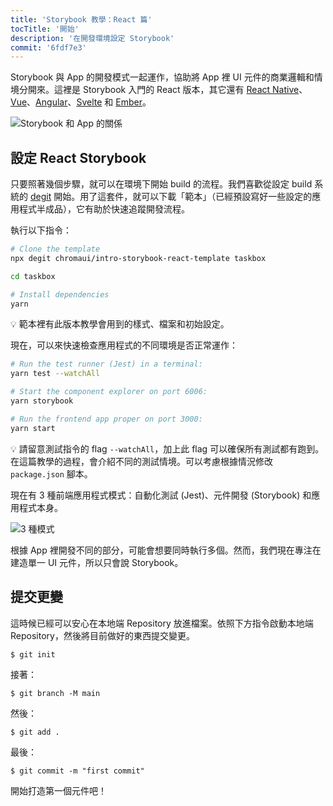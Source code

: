 ```yaml
---
title: 'Storybook 教學：React 篇'
tocTitle: '開始'
description: '在開發環境設定 Storybook'
commit: '6fdf7e3'
---
```


Storybook 與 App 的開發模式一起運作，協助將 App 裡 UI 元件的商業邏輯和情境分開來。這裡是 Storybook 入門的 React 版本，其它還有 [React Native](/intro-to-storybook/react-native/en/get-started)、[Vue](/intro-to-storybook/vue/en/get-started)、[Angular](/intro-to-storybook/angular/en/get-started)、[Svelte](/intro-to-storybook/svelte/en/get-started) 和 [Ember](/intro-to-storybook/ember/en/get-started)。

![Storybook 和 App 的關係](/intro-to-storybook/storybook-relationship.jpg)

## 設定 React Storybook

只要照著幾個步驟，就可以在環境下開始 build 的流程。我們喜歡從設定 build 系統的 [degit](https://github.com/Rich-Harris/degit) 開始。用了這套件，就可以下載「範本」（已經預設寫好一些設定的應用程式半成品），它有助於快速追蹤開發流程。

執行以下指令：

```bash
# Clone the template
npx degit chromaui/intro-storybook-react-template taskbox

cd taskbox

# Install dependencies
yarn
```

<div class="aside">
💡 範本裡有此版本教學會用到的樣式、檔案和初始設定。
</div>

現在，可以來快速檢查應用程式的不同環境是否正常運作：

```bash
# Run the test runner (Jest) in a terminal:
yarn test --watchAll

# Start the component explorer on port 6006:
yarn storybook

# Run the frontend app proper on port 3000:
yarn start
```

<div class="aside"> 
💡 請留意測試指令的 flag <code>--watchAll</code>，加上此 flag 可以確保所有測試都有跑到。在這篇教學的過程，會介紹不同的測試情境。可以考慮根據情況修改 <code>package.json</code> 腳本。
</div>

現在有 3 種前端應用程式模式：自動化測試 (Jest)、元件開發 (Storybook) 和應用程式本身。

![3 種模式](/intro-to-storybook/app-three-modalities.png)

根據 App 裡開發不同的部分，可能會想要同時執行多個。然而，我們現在專注在建造單一 UI 元件，所以只會說 Storybook。

## 提交更變

這時候已經可以安心在本地端 Repository 放進檔案。依照下方指令啟動本地端 Repository，然後將目前做好的東西提交變更。

```shell
$ git init
```

接著：

```shell
$ git branch -M main
```

然後：

```shell
$ git add .
```

最後：

```shell
$ git commit -m "first commit"
```

開始打造第一個元件吧！
